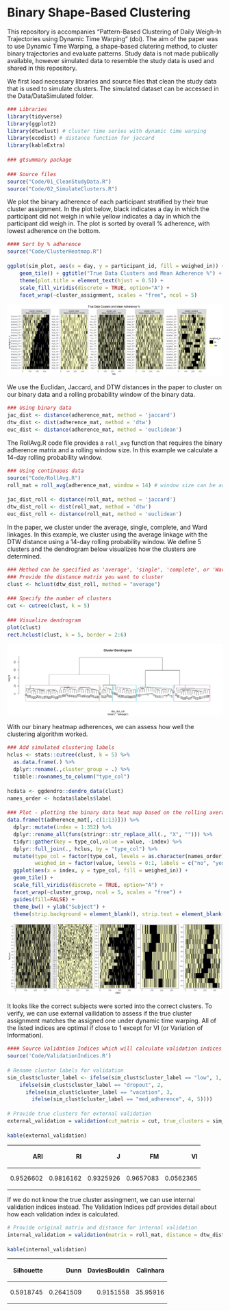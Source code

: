 
<!-- README.md is generated from README.Rmd. Please edit that file -->

# Binary Shape-Based Clustering

<!-- badges: start -->

<!-- badges: end -->

This repository is accompanies “Pattern-Based Clustering of Daily Weigh-In
Trajectories using Dynamic Time Warping” (doi). The aim of the paper was
to use Dynamic Time Warping, a shape-based clutering method, to cluster
binary trajectories and evaluate patterns. Study data is not made
publically available, however simulated data to resemble the study data
is used and shared in this repository.

We first load necessary libraries and source files that clean the study
data that is used to simulate clusters. The simulated dataset can be
accessed in the Data/DataSimulated folder.

``` r
### Libraries 
library(tidyverse)
library(ggplot2)
library(dtwclust) # cluster time series with dynamic time warping
library(ecodist) # distance function for jaccard
library(kableExtra)

### gtsummary package

### Source files
source("Code/01_CleanStudyData.R")
source("Code/02_SimulateClusters.R")
```

We plot the binary adherence of each participant stratified by their
true cluster assignment. In the plot below, black indicates a day in
which the participant did not weigh in while yellow indicates a day in
which the participant did weigh in. The plot is sorted by overall %
adherence, with lowest adherence on the bottom.

``` r
#### Sort by % adherence
source("Code/ClusterHeatmap.R")

ggplot(sim_plot, aes(x = day, y = participant_id, fill = weighed_in)) +
    geom_tile() + ggtitle("True Data Clusters and Mean Adherence %") + 
    theme(plot.title = element_text(hjust = 0.5)) + 
    scale_fill_viridis(discrete = TRUE, option="A") +
    facet_wrap(~cluster_assignment, scales = "free", ncol = 5)
```

![](README_files/figure-gfm/simfig-1.png)<!-- -->

We use the Euclidan, Jaccard, and DTW distances in the paper to cluster
on our binary data and a rolling probability window of the binary data.

``` r
### Using binary data
jac_dist <- distance(adherence_mat, method = 'jaccard')
dtw_dist <- dist(adherence_mat, method = 'dtw')
euc_dist <- distance(adherence_mat, method = 'euclidean')
```

The RollAvg.R code file provides a `roll_avg` function that requires the
binary adherence matrix and a rolling window size. In this example we
calculate a 14-day rolling probability window.

``` r
### Using continuous data
source("Code/RollAvg.R")
roll_mat = roll_avg(adherence_mat, window = 14) # window size can be adjusted

jac_dist_roll <- distance(roll_mat, method = 'jaccard')
dtw_dist_roll <- dist(roll_mat, method = 'dtw')
euc_dist_roll <- distance(roll_mat, method = 'euclidean')
```

In the paper, we cluster under the average, single, complete, and Ward
linkages. In this example, we cluster using the average linkage with the
DTW distance using a 14-day rolling probability window. We define 5
clusters and the dendrogram below visualizes how the clusters are
determined.

``` r
### Method can be specified as 'average', 'single', 'complete', or 'Ward'
### Provide the distance matrix you want to cluster
clust <- hclust(dtw_dist_roll, method = "average")

### Specify the number of clusters 
cut <- cutree(clust, k = 5)

### Visualize dendrogram
plot(clust)
rect.hclust(clust, k = 5, border = 2:6)
```

![](README_files/figure-gfm/dendrogram-1.png)<!-- -->

With our binary heatmap adherences, we can assess how well the
clustering algorithm worked.

``` r
### Add simulated clustering labels
hclus <- stats::cutree(clust, k = 5) %>% 
  as.data.frame(.) %>%
  dplyr::rename(.,cluster_group = .) %>%
  tibble::rownames_to_column("type_col")

hcdata <- ggdendro::dendro_data(clust)
names_order <- hcdata$labels$label

### Plot - plotting the binary data heat map based on the rolling average clustering
data.frame(t(adherence_mat[,-c(1:13)])) %>%
  dplyr::mutate(index = 1:352) %>%
  dplyr::rename_all(funs(stringr::str_replace_all(., "X", ""))) %>% 
  tidyr::gather(key = type_col,value = value, -index) %>%
  dplyr::full_join(., hclus, by = "type_col") %>% 
  mutate(type_col = factor(type_col, levels = as.character(names_order)), 
         weighed_in = factor(value, levels = 0:1, labels = c("no", "yes"))) %>% 
  ggplot(aes(x = index, y = type_col, fill = weighed_in)) +
  geom_tile() +
  scale_fill_viridis(discrete = TRUE, option="A") +
  facet_wrap(~cluster_group, ncol = 5, scales = "free") + 
  guides(fill=FALSE) + 
  theme_bw() + ylab("Subject") +
  theme(strip.background = element_blank(), strip.text = element_blank())
```

![](README_files/figure-gfm/clustfig-1.png)<!-- -->

It looks like the correct subjects were sorted into the correct
clusters. To verify, we can use external vailidation to assess if the
true cluster assignment matches the assigned one under dynamic time
warping. All of the listed indices are optimal if close to 1 except for
VI (or Variation of Information).

``` r
#### Source Validation Indices which will calculate validation indices based on user input
source('Code/ValidationIndices.R')

# Rename cluster labels for validation 
sim_clust$cluster_label <- ifelse(sim_clust$cluster_label == "low", 1, 
    ifelse(sim_clust$cluster_label == "dropout", 2, 
      ifelse(sim_clust$cluster_label == "vacation", 3, 
        ifelse(sim_clust$cluster_label == "med_adherence", 4, 5))))

# Provide true clusters for external validation
external_validation = validation(cut_matrix = cut, true_clusters = sim_clust$cluster_label)

kable(external_validation)
```

<table>

<thead>

<tr>

<th style="text-align:right;">

ARI

</th>

<th style="text-align:right;">

RI

</th>

<th style="text-align:right;">

J

</th>

<th style="text-align:right;">

FM

</th>

<th style="text-align:right;">

VI

</th>

</tr>

</thead>

<tbody>

<tr>

<td style="text-align:right;">

0.9526602

</td>

<td style="text-align:right;">

0.9816162

</td>

<td style="text-align:right;">

0.9325926

</td>

<td style="text-align:right;">

0.9657083

</td>

<td style="text-align:right;">

0.0562365

</td>

</tr>

</tbody>

</table>

If we do not know the true cluster assingment, we can use internal
validation indices instead. The Validation Indices pdf provides detail
about how each validation index is calculated.

``` r
# Provide original matrix and distance for internal validation
internal_validation = validation(matrix = roll_mat, distance = dtw_dist_roll, cut_matrix = cut)

kable(internal_validation)
```

<table>

<thead>

<tr>

<th style="text-align:right;">

Silhouette

</th>

<th style="text-align:right;">

Dunn

</th>

<th style="text-align:right;">

DaviesBouldin

</th>

<th style="text-align:right;">

Calinhara

</th>

</tr>

</thead>

<tbody>

<tr>

<td style="text-align:right;">

0.5918745

</td>

<td style="text-align:right;">

0.2641509

</td>

<td style="text-align:right;">

0.9151558

</td>

<td style="text-align:right;">

35.95916

</td>

</tr>

</tbody>

</table>
